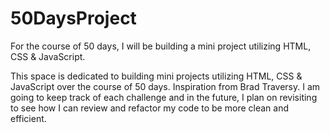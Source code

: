 # 50DaysProject
For the course of 50 days, I will be building a mini project utilizing HTML, CSS &amp; JavaScript.

This space is dedicated to building mini projects utilizing HTML, CSS &amp; JavaScript over the course of 50 days. Inspiration from Brad Traversy. I am going to keep track of each challenge and in the future, I plan on revisiting to see how I can review and refactor my code to be more clean and efficient. 
